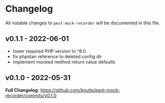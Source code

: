 # Changelog

All notable changes to `pest-mock-recorder` will be documented in this file.

## v0.1.1 - 2022-06-01

- lower required PHP version to ^8.0
- fix phpstan reference to deleted config dir
- implement mocked method return value defaults

## v0.1.0 - 2022-05-31

**Full Changelog**: https://github.com/knutle/pest-mock-recorder/commits/v0.1.0
